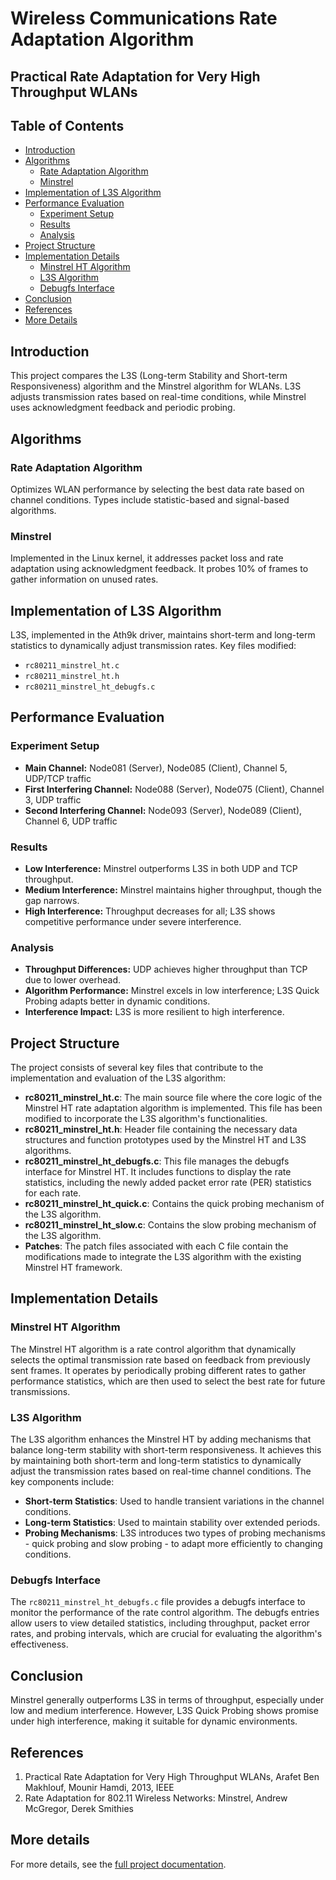 # Wireless Communications Rate Adaptation Algorithm

## Practical Rate Adaptation for Very High Throughput WLANs

## Table of Contents

- [Introduction](#introduction)
- [Algorithms](#algorithms)
  - [Rate Adaptation Algorithm](#rate-adaptation-algorithm)
  - [Minstrel](#minstrel)
- [Implementation of L3S Algorithm](#implementation-of-l3s-algorithm)
- [Performance Evaluation](#performance-evaluation)
  - [Experiment Setup](#experiment-setup)
  - [Results](#results)
  - [Analysis](#analysis)
- [Project Structure](#project-structure)
- [Implementation Details](#implementation-details)
  - [Minstrel HT Algorithm](#minstrel-ht-algorithm)
  - [L3S Algorithm](#l3s-algorithm)
  - [Debugfs Interface](#debugfs-interface)
- [Conclusion](#conclusion)
- [References](#references)
- [More Details](#more-details)

## Introduction
This project compares the L3S (Long-term Stability and Short-term Responsiveness) algorithm and the Minstrel algorithm for WLANs. L3S adjusts transmission rates based on real-time conditions, while Minstrel uses acknowledgment feedback and periodic probing.

## Algorithms

### Rate Adaptation Algorithm
Optimizes WLAN performance by selecting the best data rate based on channel conditions. Types include statistic-based and signal-based algorithms.

### Minstrel
Implemented in the Linux kernel, it addresses packet loss and rate adaptation using acknowledgment feedback. It probes 10% of frames to gather information on unused rates.

## Implementation of L3S Algorithm
L3S, implemented in the Ath9k driver, maintains short-term and long-term statistics to dynamically adjust transmission rates. Key files modified:
- `rc80211_minstrel_ht.c`
- `rc80211_minstrel_ht.h`
- `rc80211_minstrel_ht_debugfs.c`

## Performance Evaluation

### Experiment Setup
- **Main Channel:** Node081 (Server), Node085 (Client), Channel 5, UDP/TCP traffic
- **First Interfering Channel:** Node088 (Server), Node075 (Client), Channel 3, UDP traffic
- **Second Interfering Channel:** Node093 (Server), Node089 (Client), Channel 6, UDP traffic

### Results
- **Low Interference:** Minstrel outperforms L3S in both UDP and TCP throughput.
- **Medium Interference:** Minstrel maintains higher throughput, though the gap narrows.
- **High Interference:** Throughput decreases for all; L3S shows competitive performance under severe interference.

### Analysis
- **Throughput Differences:** UDP achieves higher throughput than TCP due to lower overhead.
- **Algorithm Performance:** Minstrel excels in low interference; L3S Quick Probing adapts better in dynamic conditions.
- **Interference Impact:** L3S is more resilient to high interference.


## Project Structure

The project consists of several key files that contribute to the implementation and evaluation of the L3S algorithm:

- **rc80211_minstrel_ht.c**: The main source file where the core logic of the Minstrel HT rate adaptation algorithm is implemented. This file has been modified to incorporate the L3S algorithm's functionalities.
- **rc80211_minstrel_ht.h**: Header file containing the necessary data structures and function prototypes used by the Minstrel HT and L3S algorithms.
- **rc80211_minstrel_ht_debugfs.c**: This file manages the debugfs interface for Minstrel HT. It includes functions to display the rate statistics, including the newly added packet error rate (PER) statistics for each rate.
- **rc80211_minstrel_ht_quick.c**: Contains the quick probing mechanism of the L3S algorithm.
- **rc80211_minstrel_ht_slow.c**: Contains the slow probing mechanism of the L3S algorithm.
- **Patches**: The patch files associated with each C file contain the modifications made to integrate the L3S algorithm with the existing Minstrel HT framework.

## Implementation Details

### Minstrel HT Algorithm

The Minstrel HT algorithm is a rate control algorithm that dynamically selects the optimal transmission rate based on feedback from previously sent frames. It operates by periodically probing different rates to gather performance statistics, which are then used to select the best rate for future transmissions.

### L3S Algorithm

The L3S algorithm enhances the Minstrel HT by adding mechanisms that balance long-term stability with short-term responsiveness. It achieves this by maintaining both short-term and long-term statistics to dynamically adjust the transmission rates based on real-time channel conditions. The key components include:

- **Short-term Statistics**: Used to handle transient variations in the channel conditions.
- **Long-term Statistics**: Used to maintain stability over extended periods.
- **Probing Mechanisms**: L3S introduces two types of probing mechanisms - quick probing and slow probing - to adapt more efficiently to changing conditions.

### Debugfs Interface

The `rc80211_minstrel_ht_debugfs.c` file provides a debugfs interface to monitor the performance of the rate control algorithm. The debugfs entries allow users to view detailed statistics, including throughput, packet error rates, and probing intervals, which are crucial for evaluating the algorithm's effectiveness.

## Conclusion
Minstrel generally outperforms L3S in terms of throughput, especially under low and medium interference. However, L3S Quick Probing shows promise under high interference, making it suitable for dynamic environments.

## References
1. Practical Rate Adaptation for Very High Throughput WLANs, Arafet Ben Makhlouf, Mounir Hamdi, 2013, IEEE
2. Rate Adaptation for 802.11 Wireless Networks: Minstrel, Andrew McGregor, Derek Smithies

## More details
For more details, see the [full project documentation](link_to_pdf).
